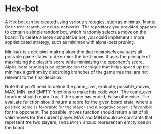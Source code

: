 # Hex-bot
A Hex bot can be created using various strategies, such as minimax, Monte Carlo tree search, or neural networks. The repository you provided appears to contain a simple random bot, which randomly selects a move on the board. To create a more competitive bot, you could implement a more sophisticated strategy, such as minimax with alpha-beta pruning.

Minimax is a decision-making algorithm that recursively evaluates all possible game states to determine the best move. It uses the principle of maximizing the player's score while minimizing the opponent's score. Alpha-beta pruning is an optimization technique that helps speed up the minimax algorithm by discarding branches of the game tree that are not relevant to the final decision. 

Note that you'll need to define the game_over, evaluate, possible_moves, MAX, MIN, and EMPTY functions to make this code work. The game_over function should return True if the game has ended, False otherwise. The evaluate function should return a score for the given board state, where a positive score is favorable for the player and a negative score is favorable for the opponent. The possible_moves function should return a list of all valid moves for the current player. MAX and MIN should be constants that represent the two players, and EMPTY should represent an empty cell on the board.


